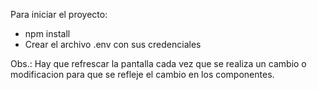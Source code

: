 Para iniciar el proyecto:

- npm install
- Crear el archivo .env con sus credenciales

Obs.: Hay que refrescar la pantalla cada vez que se realiza un cambio o modificacion para que se refleje el cambio en los componentes.